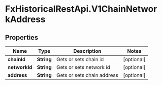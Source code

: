 # FxHistoricalRestApi.V1ChainNetworkAddress

## Properties

Name | Type | Description | Notes
------------ | ------------- | ------------- | -------------
**chainId** | **String** | Gets or sets chain id | [optional] 
**networkId** | **String** | Gets or sets network id | [optional] 
**address** | **String** | Gets or sets chain address | [optional] 


